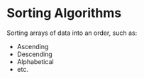 # Sorting Algorithms

Sorting arrays of data into an order, such as:

- Ascending
- Descending
- Alphabetical
- etc.
